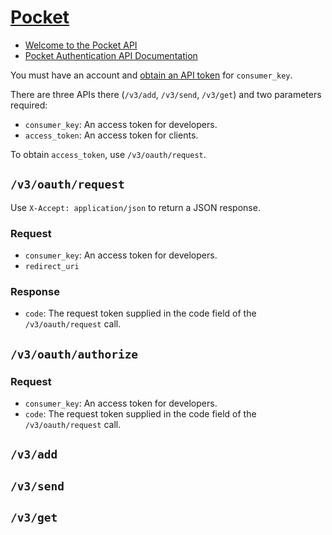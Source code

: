 # [Pocket](https://getpocket.com)

* [Welcome to the Pocket API](https://getpocket.com/developer)
* [Pocket Authentication API Documentation](https://getpocket.com/developer/docs/authentication)

You must have an account and [obtain an API token](https://getpocket.com/developer/apps/new) for `consumer_key`.

There are three APIs there (`/v3/add`, `/v3/send`, `/v3/get`) and two parameters required:

* `consumer_key`: An access token for developers.
* `access_token`: An access token for clients.

To obtain `access_token`, use `/v3/oauth/request`.

## `/v3/oauth/request`

Use `X-Accept: application/json` to return a JSON response.

### Request

* `consumer_key`: An access token for developers.
* `redirect_uri`

### Response

* `code`: The request token supplied in the code field of the `/v3/oauth/request` call.

## `/v3/oauth/authorize`

### Request

* `consumer_key`: An access token for developers.
* `code`: The request token supplied in the code field of the `/v3/oauth/request` call.

## `/v3/add`
## `/v3/send`
## `/v3/get`

